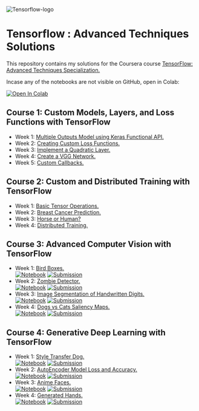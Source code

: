 
![Tensorflow-logo](https://camo.githubusercontent.com/aeb4f612bd9b40d81c62fcbebd6db44a5d4344b8b962be0138817e18c9c06963/68747470733a2f2f7777772e74656e736f72666c6f772e6f72672f696d616765732f74665f6c6f676f5f686f72697a6f6e74616c2e706e67)

# Tensorflow : Advanced Techniques Solutions

This repository contains my solutions for the Coursera course [TensorFlow: Advanced Techniques Specialization.](https://www.coursera.org/specializations/tensorflow-advanced-techniques)  

Incase any of the notebooks are not visible on GitHub, open in Colab:

[![Open In Colab](https://colab.research.google.com/assets/colab-badge.svg)](https://colab.research.google.com/github/shreyasvedpathak/Tensorflow-Advanced-Techniques-Solutions/blob/master)

## Course 1: Custom Models, Layers, and Loss Functions with TensorFlow

* Week 1: [Multiple Outputs Model using Keras Functional API.](Course-1/../Course%201/Week1_Assignment.ipynb)
* Week 2: [Creating Custom Loss Functions.](Course-1/../Course%201/Week2_Assignment.ipynb)
* Week 3: [Implement a Quadratic Layer.](Course-1/../Course%201/Week3_Assignment.ipynb)
* Week 4: [Create a VGG Network.](Course-1/../Course%201/Week4_Assignment.ipynb)
* Week 5: [Custom Callbacks.](Course-1/../Course%201/../Course%201/Week5_Bonus%20Notebook.ipynb)

## Course 2: Custom and Distributed Training with TensorFlow

* Week 1: [Basic Tensor Operations.](Course-2/../Course%202/Week1_Assignment.ipynb)
* Week 2: [Breast Cancer Prediction.](Course-2/../Course%202/Week2_Assignment.ipynb)
* Week 3: [Horse or Human?](Course-2/../Course%202/Week3_Assignment.ipynb)
* Week 4: [Distributed Training.](Course-2/../Course%202/Week4_Assignment.ipynb)

## Course 3: Advanced Computer Vision with TensorFlow

* Week 1: [Bird Boxes.](Course-3/../Course%203/Week%201/)  
   [![Notebook](https://img.shields.io/badge/-Notebook-blue)](Course-3/../Course%203/Week%201/Week1_Assignment.ipynb)
   [![Submission](https://img.shields.io/badge/-birds.h5-brightgreen)](Course-3/../Course%203/Week%201/birds.h5) 
* Week 2: [Zombie Detector.](Course-3/../Course%203/Week%202/)  
   [![Notebook](https://img.shields.io/badge/-Notebook-blue)](Course-3/../Course%203/Week%202/Week2_Assignment.ipynb)
   [![Submission](https://img.shields.io/badge/-results.data-brightgreen)](Course-3/../Course%203/Week%202/results.data)
* Week 3: [Image Segmentation of Handwritten Digits.](Course-3/../Course%203/Week%203/)  
   [![Notebook](https://img.shields.io/badge/-Notebook-blue)](Course-3/../Course%203/Week%203/Week3_Assignment.ipynb)
   [![Submission](https://img.shields.io/badge/-model.h5-brightgreen)](Course-3/../Course%203/Week%203/model.h5)
* Week 4: [Dogs vs Cats Saliency Maps.](Course-3/../Course%203/Week%204/)  
   [![Notebook](https://img.shields.io/badge/-Notebook-blue)](Course-3/../Course%203/Week%204/Week4_Assignment.ipynb)
   [![Submission](https://img.shields.io/badge/-images.zip-brightgreen)](Course-3/../Course%203/Week%204/images.zip)

## Course 4: Generative Deep Learning with TensorFlow

* Week 1: [Style Transfer Dog.](Course-4/../Course%204/Week%201/)  
   [![Notebook](https://img.shields.io/badge/-Notebook-blue)](Course-4/../Course%204/Week%201/Week1_Assignment.ipynb)
   [![Submission](https://img.shields.io/badge/-doggo.png-brightgreen)](Course-4/../Course%204/Week%201/doggo.png) 
* Week 2: [AutoEncoder Model Loss and Accuracy.](Course-4/../Course%204/Week%202/)  
   [![Notebook](https://img.shields.io/badge/-Notebook-blue)](Course-4/../Course%204/Week%202/Week2_Assignment.ipynb)
   [![Submission](https://img.shields.io/badge/-mymodel.h5-brightgreen)](Course-4/../Course%204/Week%202/mymodel.h5)
* Week 3: [Anime Faces.](Course-4/../Course%204/Week%203/)  
   [![Notebook](https://img.shields.io/badge/-Notebook-blue)](Course-4/../Course%204/Week%203/Week3_Assignment.ipynb)
   [![Submission](https://img.shields.io/badge/-anime.h5-brightgreen)](Course-4/../Course%204/Week%203/anime.h5)
* Week 4: [Generated Hands.](Course-4/../Course%204/Week%204/)  
   [![Notebook](https://img.shields.io/badge/-Notebook-blue)](Course-4/../Course%204/Week%204/Week4_Assignment.ipynb)
   [![Submission](https://img.shields.io/badge/-images.zip-brightgreen)](Course-4/../Course%204/Week%204/mysigns.zip)